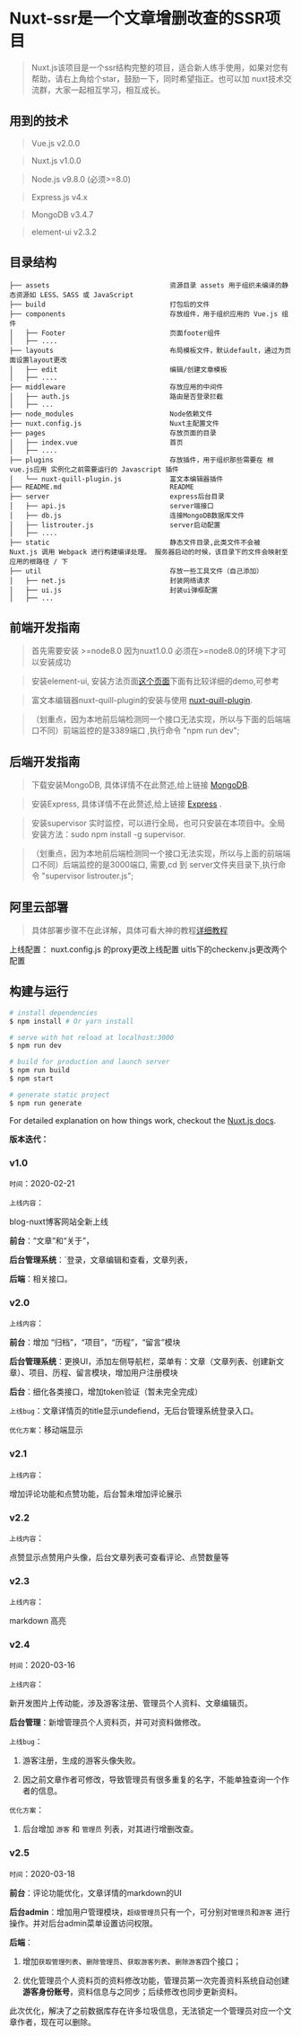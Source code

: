 # Nuxt-ssr是一个文章增删改查的SSR项目

> Nuxt.js该项目是一个ssr结构完整的项目，适合新人练手使用，如果对您有帮助，请右上角给个star，鼓励一下，同时希望指正。也可以加 nuxt技术交流群，大家一起相互学习，相互成长。


## 用到的技术

> Vue.js v2.0.0

> Nuxt.js v1.0.0

> Node.js v9.8.0 (必须>=8.0)

> Express.js v4.x

> MongoDB v3.4.7

> element-ui v2.3.2


## 目录结构

```
├── assets                              资源目录 assets 用于组织未编译的静态资源如 LESS、SASS 或 JavaScript
├── build                               打包后的文件
├── components                          存放组件，用于组织应用的 Vue.js 组件
│   ├── Footer                          页面footer组件
│   ├── ....
├── layouts                             布局模板文件，默认default，通过为页面设置layout更改
│   ├── edit                            编辑/创建文章模板
│   ├── ....
├── middleware                          存放应用的中间件
│   ├── auth.js                         路由是否登录拦截
│   ├── ...
├── node_modules                        Node依赖文件
├── nuxt.config.js                      Nuxt主配置文件
├── pages                               存放页面的目录
│   ├── index.vue                       首页
│   ├── ....
├── plugins                             存放插件，用于组织那些需要在 根vue.js应用 实例化之前需要运行的 Javascript 插件
│   └── nuxt-quill-plugin.js            富文本编辑器插件
├── README.md                           README
├── server                              express后台目录
│   ├── api.js                          server端接口
│   ├── db.js                           连接MongoDB数据库文件
│   ├── listrouter.js                   server启动配置
│   ├── ....
├── static                              静态文件目录,此类文件不会被 Nuxt.js 调用 Webpack 进行构建编译处理。 服务器启动的时候，该目录下的文件会映射至应用的根路径 / 下
├── util                                存放一些工具文件（自己添加）
│   ├── net.js                          封装网络请求
│   ├── ui.js                           封装ui弹框配置
│   ├── ...
```


## 前端开发指南

> 首先需要安装 >=node8.0 因为nuxt1.0.0 必须在>=node8.0的环境下才可以安装成功

> 安装element-ui, 安装方法页面[这个页面](http://element.eleme.io/#/zh-CN/component/quickstart)下面有比较详细的demo,可参考

> 富文本编辑器nuxt-quill-plugin的安装与使用 [nuxt-quill-plugin](https://github.com/surmon-china/vue-quill-editor).

> （划重点，因为本地前后端检测同一个接口无法实现，所以与下面的后端端口不同）前端监控的是3389端口 ,执行命令 "npm run dev";



## 后端开发指南

> 下载安装MongoDB, 具体详情不在此赘述,给上链接 [MongoDB](https://www.mongodb.com/download-center?jmp=nav#atlas).

> 安装Express, 具体详情不在此赘述,给上链接 [Express](http://expressjs.com/zh-cn/4x/api.html) .

> 安装supervisor 实时监控，可以进行全局，也可只安装在本项目中。全局安装方法：sudo npm install -g supervisor.

> （划重点，因为本地前后端检测同一个接口无法实现，所以与上面的前端端口不同）后端监控的是3000端口, 需要,cd 到 server文件夹目录下,执行命令 "supervisor listrouter.js";


## 阿里云部署

> 具体部署步骤不在此详解，具体可看大神的教程[详细教程](https://itcnz.github.io/20180418/%E9%98%BF%E9%87%8C%E4%BA%91%E9%83%A8%E7%BD%B2nuxt%E9%A1%B9%E7%9B%AE.html)

上线配置：
nuxt.config.js 的proxy更改上线配置
uitls下的checkenv.js更改两个配置


## 构建与运行

``` bash
# install dependencies
$ npm install # Or yarn install

# serve with hot reload at localhost:3000
$ npm run dev

# build for production and launch server
$ npm run build
$ npm start

# generate static project
$ npm run generate
```

For detailed explanation on how things work, checkout the [Nuxt.js docs](https://github.com/nuxt/nuxt.js).


**版本迭代：**

### v1.0 

`时间`：2020-02-21

`上线内容`：

blog-nuxt博客网站全新上线

**前台**：“文章”和“关于”，

**后台管理系统**：`登录，文章编辑和查看，文章列表，

**后端**：相关接口。

### v2.0

`上线内容`：

**前台**：增加 “归档”，“项目”，“历程”，“留言”模块

**后台管理系统**：更换UI，添加左侧导航栏，菜单有：文章（文章列表、创建新文章）、项目、历程、留言模块，增加用户注册模块

**后台**：细化各类接口，增加token验证（暂未完全完成）

`上线bug`：文章详情页的title显示undefiend，无后台管理系统登录入口。

`优化方案`：移动端显示

### v2.1 

`上线内容`：

增加评论功能和点赞功能，后台暂未增加评论展示

### v2.2

`上线内容`：

点赞显示点赞用户头像，后台文章列表可查看评论、点赞数量等

### v2.3 

`上线内容`：

markdown 高亮

### v2.4   

`时间`：2020-03-16

`上线内容`：

新开发图片上传动能，涉及游客注册、管理员个人资料、文章编辑页。

**后台管理**：新增管理员个人资料页，并可对资料做修改。

`上线bug`：
 
1. 游客注册，生成的游客头像失败。

2. 因之前文章作者可修改，导致管理员有很多重复的名字，不能单独查询一个作者的信息。


`优化方案`：

1. 后台增加 `游客` 和 `管理员` 列表，对其进行增删改查。

### v2.5

`时间`：2020-03-18

**前台**：评论功能优化，文章详情的markdown的UI

**后台admin**：增加用户管理模块，`超级管理员`只有一个，可分别对`管理员`和`游客` 进行操作。并对后台admin菜单设置访问权限。

**后端**：

1. 增加`获取管理列表`、`删除管理员`、`获取游客列表`、`删除游客`四个接口；

2. 优化管理员个人资料页的资料修改功能，管理员第一次完善资料系统自动创建**游客身份账号**，资料信息与之同步；后续修改也同步更新资料。

此次优化，解决了之前数据库存在许多垃圾信息，无法锁定一个管理员对应一个文章作者，现在可以删除。